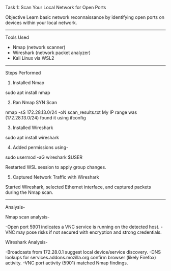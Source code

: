 Task 1: Scan Your Local Network for Open Ports

Objective
Learn basic network reconnaissance by identifying open ports on devices within your local network.

---------

Tools Used
- Nmap (network scanner)
- Wireshark (network packet analyzer)
- Kali Linux via WSL2

---------

 Steps Performed

1. Installed Nmap

sudo apt install nmap 

2. Ran Nmap SYN Scan

nmap -sS 172.28.13.0/24 -oN scan_results.txt
My IP range was (172.28.13.0/24) found it using ifconfig

3. Installed Wireshark

sudo apt install wireshark 

4. Added permissions using-

sudo usermod -aG wireshark $USER

Restarted WSL session to apply group changes.

5. Captured Network Traffic with Wireshark
 
Started Wireshark, selected Ethernet interface, and captured packets during the Nmap scan.

---------

Analysis-

Nmap scan analysis-

-Open port 5901 indicates a VNC service is running on the detected host.
-VNC may pose risks if not secured with encryption and strong credentials.

Wireshark Analysis-

-Broadcasts from 172.28.0.1 suggest local device/service discovery.
-DNS lookups for services.addons.mozilla.org confirm browser (likely Firefox) activity.
-VNC port activity (5901) matched Nmap findings.
